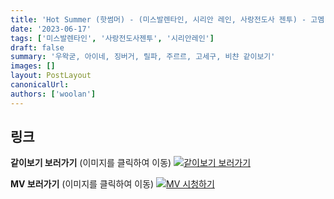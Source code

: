```yaml
---
title: 'Hot Summer (핫썸머) - (미스발렌타인, 시리안 레인, 사랑전도사 젠투) - 고멤 아카데미 학예회 러브 미스 피스'
date: '2023-06-17'
tags: ['미스발렌타인', '사랑전도사젠투', '시리안레인']
draft: false
summary: '우왁굳, 아이네, 징버거, 릴파, 주르르, 고세구, 비챤 같이보기'
images: []
layout: PostLayout
canonicalUrl:
authors: ['woolan']
---
```


## 링크

**같이보기 보러가기** (이미지를 클릭하여 이동)
[![같이보기 보러가기](https://cdn.discordapp.com/attachments/1135756712759013437/1135758630910697602/banner.png)](https://cafe.naver.com/steamindiegame/11635088)

**MV 보러가기** (이미지를 클릭하여 이동)
[![MV 시청하기](https://i.ytimg.com/vi/EA_gei4Fcxk/maxresdefault.jpg)](https://youtu.be/EA_gei4Fcxk)
